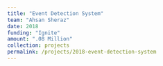 ```yaml
---
title: "Event Detection System"
team: "Ahsan Sheraz"
date: 2018
funding: "Ignite"
amount: ".08 Million"
collection: projects
permalink: /projects/2018-event-detection-system
---
```

